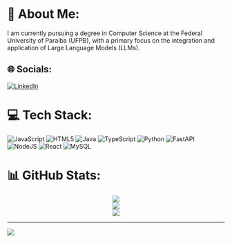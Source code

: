# 💫 About Me:
I am currently pursuing a degree in Computer Science at the Federal University of Paraíba (UFPB), with a primary focus on the integration and application of Large Language Models (LLMs).


## 🌐 Socials:
[![LinkedIn](https://img.shields.io/badge/LinkedIn-%230077B5.svg?logo=linkedin&logoColor=white)](https://www.linkedin.com/in/vinicius-melo-1b4244200/) 

# 💻 Tech Stack:
![JavaScript](https://img.shields.io/badge/javascript-%23323330.svg?style=for-the-badge&logo=javascript&logoColor=%23F7DF1E) ![HTML5](https://img.shields.io/badge/html5-%23E34F26.svg?style=for-the-badge&logo=html5&logoColor=white) ![Java](https://img.shields.io/badge/java-%23ED8B00.svg?style=for-the-badge&logo=openjdk&logoColor=white) ![TypeScript](https://img.shields.io/badge/typescript-%23007ACC.svg?style=for-the-badge&logo=typescript&logoColor=white) ![Python](https://img.shields.io/badge/python-3670A0?style=for-the-badge&logo=python&logoColor=ffdd54) ![FastAPI](https://img.shields.io/badge/FastAPI-005571?style=for-the-badge&logo=fastapi) ![NodeJS](https://img.shields.io/badge/node.js-6DA55F?style=for-the-badge&logo=node.js&logoColor=white) ![React](https://img.shields.io/badge/react-%2320232a.svg?style=for-the-badge&logo=react&logoColor=%2361DAFB) ![MySQL](https://img.shields.io/badge/mysql-4479A1.svg?style=for-the-badge&logo=mysql&logoColor=white)
# 📊 GitHub Stats:
<div align="center">

  <img src="https://nirzak-streak-stats.vercel.app/?user=vinisovini&theme=dark&hide_border=false" />
  <br/>
  <img src="https://github-readme-stats.vercel.app/api?username=vinisovini&theme=dark&hide_border=false&include_all_commits=true&count_private=true" />
  <br/>
  <img src="https://github-readme-stats.vercel.app/api/top-langs/?username=vinisovini&theme=dark&hide_border=false&include_all_commits=true&count_private=true&layout=compact" />

</div>

---
[![](https://visitcount.itsvg.in/api?id=vinisovini&icon=10&color=13)](https://visitcount.itsvg.in)

<!-- Proudly created with GPRM ( https://gprm.itsvg.in ) -->
